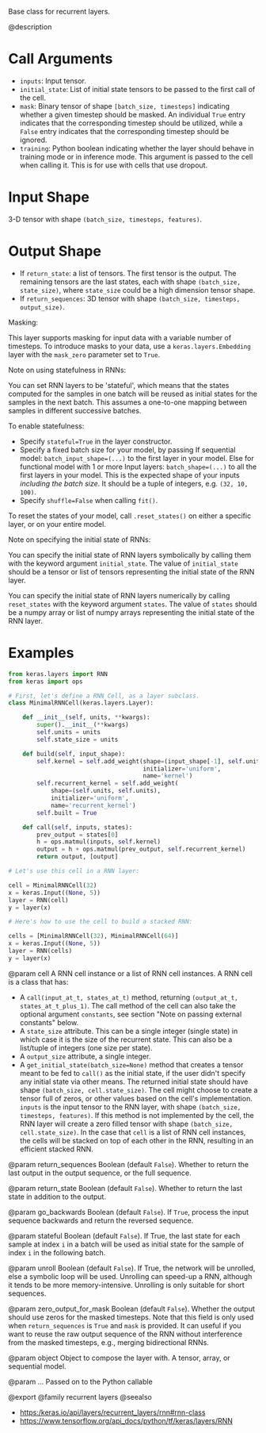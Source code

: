 Base class for recurrent layers.

@description

# Call Arguments
- `inputs`: Input tensor.
- `initial_state`: List of initial state tensors to be passed to the first
    call of the cell.
- `mask`: Binary tensor of shape `[batch_size, timesteps]`
    indicating whether a given timestep should be masked.
    An individual `True` entry indicates that the corresponding
    timestep should be utilized, while a `False` entry indicates
    that the corresponding timestep should be ignored.
- `training`: Python boolean indicating whether the layer should behave in
    training mode or in inference mode. This argument is passed
    to the cell when calling it.
    This is for use with cells that use dropout.

# Input Shape
3-D tensor with shape `(batch_size, timesteps, features)`.

# Output Shape
- If `return_state`: a list of tensors. The first tensor is
the output. The remaining tensors are the last states,
each with shape `(batch_size, state_size)`, where `state_size` could
be a high dimension tensor shape.
- If `return_sequences`: 3D tensor with shape
`(batch_size, timesteps, output_size)`.

Masking:

This layer supports masking for input data with a variable number
of timesteps. To introduce masks to your data,
use a `keras.layers.Embedding` layer with the `mask_zero` parameter
set to `True`.

Note on using statefulness in RNNs:

You can set RNN layers to be 'stateful', which means that the states
computed for the samples in one batch will be reused as initial states
for the samples in the next batch. This assumes a one-to-one mapping
between samples in different successive batches.

To enable statefulness:

- Specify `stateful=True` in the layer constructor.
- Specify a fixed batch size for your model, by passing
If sequential model:
    `batch_input_shape=(...)` to the first layer in your model.
Else for functional model with 1 or more Input layers:
    `batch_shape=(...)` to all the first layers in your model.
This is the expected shape of your inputs
*including the batch size*.
It should be a tuple of integers, e.g. `(32, 10, 100)`.
- Specify `shuffle=False` when calling `fit()`.

To reset the states of your model, call `.reset_states()` on either
a specific layer, or on your entire model.

Note on specifying the initial state of RNNs:

You can specify the initial state of RNN layers symbolically by
calling them with the keyword argument `initial_state`. The value of
`initial_state` should be a tensor or list of tensors representing
the initial state of the RNN layer.

You can specify the initial state of RNN layers numerically by
calling `reset_states` with the keyword argument `states`. The value of
`states` should be a numpy array or list of numpy arrays representing
the initial state of the RNN layer.

# Examples
```python
from keras.layers import RNN
from keras import ops

# First, let's define a RNN Cell, as a layer subclass.
class MinimalRNNCell(keras.layers.Layer):

    def __init__(self, units, **kwargs):
        super().__init__(**kwargs)
        self.units = units
        self.state_size = units

    def build(self, input_shape):
        self.kernel = self.add_weight(shape=(input_shape[-1], self.units),
                                      initializer='uniform',
                                      name='kernel')
        self.recurrent_kernel = self.add_weight(
            shape=(self.units, self.units),
            initializer='uniform',
            name='recurrent_kernel')
        self.built = True

    def call(self, inputs, states):
        prev_output = states[0]
        h = ops.matmul(inputs, self.kernel)
        output = h + ops.matmul(prev_output, self.recurrent_kernel)
        return output, [output]

# Let's use this cell in a RNN layer:

cell = MinimalRNNCell(32)
x = keras.Input((None, 5))
layer = RNN(cell)
y = layer(x)

# Here's how to use the cell to build a stacked RNN:

cells = [MinimalRNNCell(32), MinimalRNNCell(64)]
x = keras.Input((None, 5))
layer = RNN(cells)
y = layer(x)
```

@param cell
A RNN cell instance or a list of RNN cell instances.
A RNN cell is a class that has:
- A `call(input_at_t, states_at_t)` method, returning
`(output_at_t, states_at_t_plus_1)`. The call method of the
cell can also take the optional argument `constants`, see
section "Note on passing external constants" below.
- A `state_size` attribute. This can be a single integer
(single state) in which case it is the size of the recurrent
state. This can also be a list/tuple of integers
(one size per state).
- A `output_size` attribute, a single integer.
- A `get_initial_state(batch_size=None)`
method that creates a tensor meant to be fed to `call()` as the
initial state, if the user didn't specify any initial state
via other means. The returned initial state should have
shape `(batch_size, cell.state_size)`.
The cell might choose to create a tensor full of zeros,
or other values based on the cell's implementation.
`inputs` is the input tensor to the RNN layer, with shape
`(batch_size, timesteps, features)`.
If this method is not implemented
by the cell, the RNN layer will create a zero filled tensor
with shape `(batch_size, cell.state_size)`.
In the case that `cell` is a list of RNN cell instances, the cells
will be stacked on top of each other in the RNN, resulting in an
efficient stacked RNN.

@param return_sequences
Boolean (default `False`). Whether to return the last
output in the output sequence, or the full sequence.

@param return_state
Boolean (default `False`).
Whether to return the last state in addition to the output.

@param go_backwards
Boolean (default `False`).
If `True`, process the input sequence backwards and return the
reversed sequence.

@param stateful
Boolean (default `False`). If True, the last state
for each sample at index `i` in a batch will be used as initial
state for the sample of index `i` in the following batch.

@param unroll
Boolean (default `False`).
If True, the network will be unrolled, else a symbolic loop will be
used. Unrolling can speed-up a RNN, although it tends to be more
memory-intensive. Unrolling is only suitable for short sequences.

@param zero_output_for_mask
Boolean (default `False`).
Whether the output should use zeros for the masked timesteps.
Note that this field is only used when `return_sequences`
is `True` and `mask` is provided.
It can useful if you want to reuse the raw output sequence of
the RNN without interference from the masked timesteps, e.g.,
merging bidirectional RNNs.

@param object
Object to compose the layer with. A tensor, array, or sequential model.

@param ...
Passed on to the Python callable

@export
@family recurrent layers
@seealso
+ <https:/keras.io/api/layers/recurrent_layers/rnn#rnn-class>
+ <https://www.tensorflow.org/api_docs/python/tf/keras/layers/RNN>
